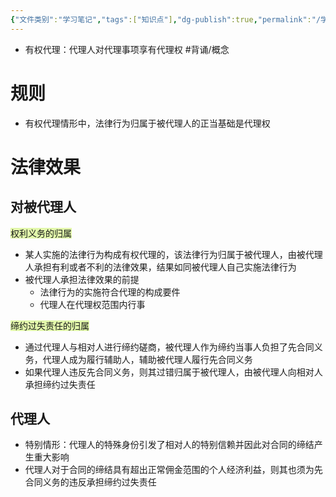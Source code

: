 ```yaml
---
{"文件类别":"学习笔记","tags":["知识点"],"dg-publish":true,"permalink":"/学习笔记studyup/知识点cheese/有权代理/","dgPassFrontmatter":true,"noteIcon":"","created":"2024-07-30T16:22:43.307+08:00","updated":"2024-10-14T16:16:51.287+08:00"}
---
```


- 有权代理：代理人对代理事项享有代理权 #背诵/概念 
# 规则
- 有权代理情形中，法律行为归属于被代理人的正当基础是代理权
# 法律效果
## 对被代理人
<span style="background:rgba(205, 244, 105, 0.55)">权利义务的归属</span>
- 某人实施的法律行为构成有权代理的，该法律行为归属于被代理人，由被代理人承担有利或者不利的法律效果，结果如同被代理人自己实施法律行为
- 被代理人承担法律效果的前提
	- 法律行为的实施符合代理的构成要件
	- 代理人在代理权范围内行事

<span style="background:rgba(205, 244, 105, 0.55)"> 缔约过失责任的归属</span>
- 通过代理人与相对人进行缔约磋商，被代理人作为缔约当事人负担了先合同义务，代理人成为履行辅助人，辅助被代理人履行先合同义务
- 如果代理人违反先合同义务，则其过错归属于被代理人，由被代理人向相对人承担缔约过失责任

## 代理人
- 特别情形：代理人的特殊身份引发了相对人的特别信赖并因此对合同的缔结产生重大影响
- 代理人对于合同的缔结具有超出正常佣金范围的个人经济利益，则其也须为先合同义务的违反承担缔约过失责任